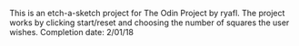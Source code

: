 This is an etch-a-sketch project for The Odin Project by ryafl.
The project works by clicking start/reset and choosing the number of squares
the user wishes. Completion date: 2/01/18